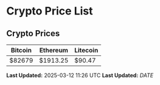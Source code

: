 # Crypto Price List

## Crypto Prices
| Bitcoin | Ethereum | Litecoin |
| ------- | -------- | -------- |
| $82679 | $1913.25 | $90.47 |
**Last Updated:** 2025-03-12 11:26 UTC
**Last Updated:** $DATE$
